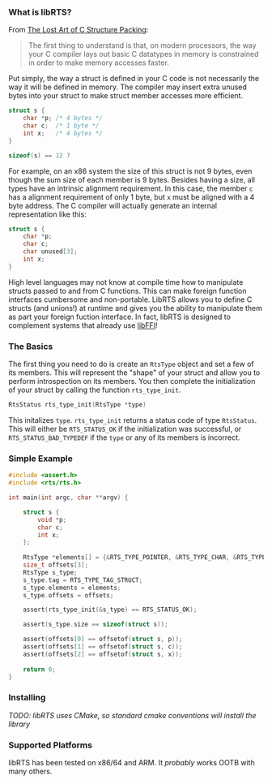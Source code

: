 ### What is libRTS? ###

From [The Lost Art of C Structure Packing](http://www.catb.org/esr/structure-packing/):
> The first thing to understand is that, on modern processors, the way your C compiler lays out basic C datatypes in memory is constrained in order to make memory accesses faster.

Put simply, the way a struct is defined in your C code is not necessarily the way it will be defined in memory. The compiler may insert extra unused bytes into your struct to make struct member accesses more efficient.

```c
struct s {
    char *p; /* 4 bytes */
    char c;  /* 1 byte */
    int x;   /* 4 bytes */
}

sizeof(s) == 12 ?
```

For example, on an x86 system the size of this struct is not 9 bytes, even though the sum size of each member is 9 bytes. Besides having a size, all types have an intrinsic alignment requirement. In this case, the member `c` has a alignment requirement of only 1 byte, but `x` must be aligned with a 4 byte address. The C compiler will actually generate an internal representation like this:

```c
struct s {
    char *p;
    char c;
    char unused[3];
    int x;
}
```

High level languages may not know at compile time how to manipulate structs passed to and from C functions. This can make foreign function interfaces cumbersome and non-portable. LibRTS allows you to define C structs (and unions!) at runtime and gives you the ability to manipulate them as part your foreign fuction interface. In fact, libRTS is designed to complement systems that already use [libFFI](https://github.com/atgreen/libffi)!

### The Basics ###

The first thing you need to do is create an `RtsType` object and set a few of its members. This will represent the "shape" of your struct and allow you to perform introspection on its members. You then complete the initialization of your struct by calling the function `rts_type_init`.

```c
RtsStatus rts_type_init(RtsType *type)
```

This initalizes `type`.
`rts_type_init` returns a status code of type `RtsStatus`. This will either be `RTS_STATUS_OK` if the initialization was successful, or `RTS_STATUS_BAD_TYPEDEF` if the `type` or any of its members is incorrect.

### Simple Example ###

```c
#include <assert.h>
#include <rts/rts.h>

int main(int argc, char **argv) {

    struct s {
        void *p;
        char c;
        int x;
    };
    
    RtsType *elements[] = {&RTS_TYPE_POINTER, &RTS_TYPE_CHAR, &RTS_TYPE_SINT, NULL};
    size_t offsets[3];
    RtsType s_type;
    s_type.tag = RTS_TYPE_TAG_STRUCT;
    s_type.elements = elements;
    s_type.offsets = offsets;

    assert(rts_type_init(&s_type) == RTS_STATUS_OK);

    assert(s_type.size == sizeof(struct s));

    assert(offsets[0] == offsetof(struct s, p));
    assert(offsets[1] == offsetof(struct s, c));
    assert(offsets[2] == offsetof(struct s, x));
    
    return 0;
}
```

### Installing ###

*TODO: libRTS uses CMake, so standard cmake conventions will install the library*

### Supported Platforms ###

libRTS has been tested on x86/64 and ARM. It *probably* works OOTB with many others.
